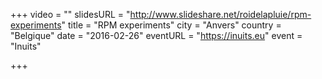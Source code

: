 +++
video = ""
slidesURL = "http://www.slideshare.net/roidelapluie/rpm-experiments"
title = "RPM experiments"
city = "Anvers"
country = "Belgique"
date = "2016-02-26"
eventURL = "https://inuits.eu"
event = "Inuits"

+++

